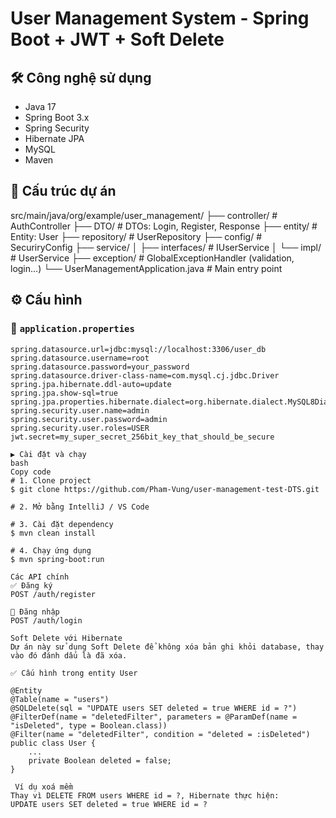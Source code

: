 # User Management System - Spring Boot + JWT + Soft Delete

## 🛠 Công nghệ sử dụng
- Java 17
- Spring Boot 3.x
- Spring Security
- Hibernate JPA
- MySQL
- Maven

## 📁 Cấu trúc dự án
src/main/java/org/example/user_management/
├── controller/ # AuthController
├── DTO/ # DTOs: Login, Register, Response
├── entity/ # Entity: User
├── repository/ # UserRepository
├── config/ # SecuriryConfig
├── service/
│ ├── interfaces/ # IUserService
│ └── impl/ # UserService
├── exception/ # GlobalExceptionHandler (validation, login...)
└── UserManagementApplication.java # Main entry point

## ⚙️ Cấu hình
### 📄 `application.properties`
```properties
spring.datasource.url=jdbc:mysql://localhost:3306/user_db
spring.datasource.username=root
spring.datasource.password=your_password
spring.datasource.driver-class-name=com.mysql.cj.jdbc.Driver
spring.jpa.hibernate.ddl-auto=update
spring.jpa.show-sql=true
spring.jpa.properties.hibernate.dialect=org.hibernate.dialect.MySQL8Dialect
spring.security.user.name=admin
spring.security.user.password=admin
spring.security.user.roles=USER
jwt.secret=my_super_secret_256bit_key_that_should_be_secure

▶️ Cài đặt và chạy
bash
Copy code
# 1. Clone project
$ git clone https://github.com/Pham-Vung/user-management-test-DTS.git

# 2. Mở bằng IntelliJ / VS Code

# 3. Cài đặt dependency
$ mvn clean install

# 4. Chạy ứng dụng
$ mvn spring-boot:run

Các API chính
✅ Đăng ký
POST /auth/register

🔐 Đăng nhập
POST /auth/login

Soft Delete với Hibernate
Dự án này sử dụng Soft Delete để không xóa bản ghi khỏi database, thay vào đó đánh dấu là đã xóa.

✅ Cấu hình trong entity User

@Entity
@Table(name = "users")
@SQLDelete(sql = "UPDATE users SET deleted = true WHERE id = ?")
@FilterDef(name = "deletedFilter", parameters = @ParamDef(name = "isDeleted", type = Boolean.class))
@Filter(name = "deletedFilter", condition = "deleted = :isDeleted")
public class User {
    ...
    private Boolean deleted = false;
}

 Ví dụ xoá mềm
Thay vì DELETE FROM users WHERE id = ?, Hibernate thực hiện:
UPDATE users SET deleted = true WHERE id = ?
